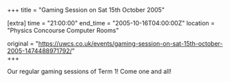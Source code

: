 +++
title = "Gaming Session on Sat 15th October 2005"

[extra]
time = "21:00:00"
end_time = "2005-10-16T04:00:00Z"
location = "Physics Concourse Computer Rooms"

original = "https://uwcs.co.uk/events/gaming-session-on-sat-15th-october-2005-1474488971792/"    
+++

Our regular gaming sessions of Term 1\! Come one and all\!

